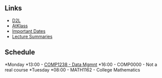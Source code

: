 ## Links
- [D2L](https://learn.georgebrown.ca)
- [AtKlass](https://app.atklass.com)
- [Important Dates](https://www.georgebrown.ca/current-students/important-dates?term=27246&category=131)
- [Lecture Summaries](comp1238.md)

## Schedule
*Monday
  *13:00 - [COMP1238 - Data Mgmnt](https://learn.georgebrown.ca/d2l/home/334969)
  *16:00 - COMP0000 - Not a real course
*Tuesday
  *08:00 - MATH1162 - College Mathematics
